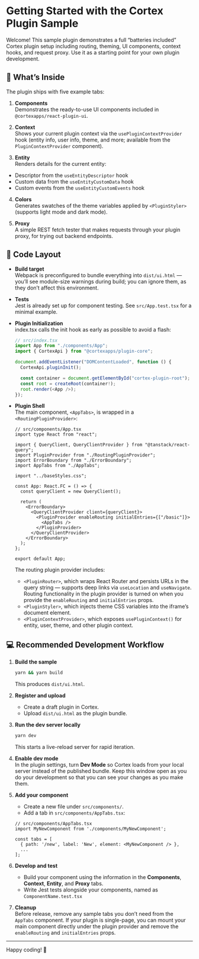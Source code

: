 # Getting Started with the Cortex Plugin Sample

Welcome! This sample plugin demonstrates a full “batteries included” Cortex plugin setup including routing, theming, UI components, context hooks, and request proxy. Use it as a starting point for your own plugin development.

## 🚀 What’s Inside

The plugin ships with five example tabs:

1. **Components**  
  Demonstrates the ready-to-use UI components included in `@cortexapps/react-plugin-ui`.

2. **Context**  
  Shows your current plugin context via the `usePluginContextProvider` hook (entity info, user info, theme, and more; available from the `PluginContextProvider` component).

4. **Entity**  
  Renders details for the current entity:  
  - Descriptor from the `useEntityDescriptor` hook
  - Custom data from the `useEntityCustomData` hook
  - Custom events from the `useEntityCustomEvents` hook

4. **Colors**  
  Generates swatches of the theme variables applied by `<PluginStyler>` (supports light mode and dark mode).

5. **Proxy**  
  A simple REST fetch tester that makes requests through your plugin proxy, for trying out backend endpoints.

## 📁 Code Layout

- **Build target**  
  Webpack is preconfigured to bundle everything into `dist/ui.html` — you’ll see module-size warnings during build; you can ignore them, as they don’t affect this environment.

- **Tests**  
  Jest is already set up for component testing. See `src/App.test.tsx` for a minimal example.

- **Plugin Initialization**  
  index.tsx calls the init hook as early as possible to avoid a flash:
  ```ts
  // src/index.tsx
  import App from "./components/App";
  import { CortexApi } from "@cortexapps/plugin-core";

  document.addEventListener("DOMContentLoaded", function () {
    CortexApi.pluginInit();

    const container = document.getElementById("cortex-plugin-root");
    const root = createRoot(container!);
    root.render(<App />);
  });
  ```

- **Plugin Shell**  
  The main component, `<AppTabs>`, is wrapped in a `<RoutingPluginProvider>`:
  ```tsx
  // src/components/App.tsx
  import type React from "react";

  import { QueryClient, QueryClientProvider } from "@tanstack/react-query";
  import PluginProvider from "./RoutingPluginProvider";
  import ErrorBoundary from "./ErrorBoundary";
  import AppTabs from "./AppTabs";

  import "../baseStyles.css";

  const App: React.FC = () => {
    const queryClient = new QueryClient();

    return (
      <ErrorBoundary>
        <QueryClientProvider client={queryClient}>
          <PluginProvider enableRouting initialEntries={["/basic"]}>
            <AppTabs />
          </PluginProvider>
        </QueryClientProvider>
      </ErrorBoundary>
    );
  };

  export default App;
  ```

  The routing plugin provider includes:  
  - `<PluginRouter>`, which wraps React Router and persists URLs in the query string — supports deep links via `useLocation` and `useNavigate`. Routing functionality in the plugin provider is turned on when you provide the `enableRouting` and `initialEntries` props.
  - `<PluginStyler>`, which injects theme CSS variables into the iframe’s document element.
  - `<PluginContextProvider>`, which exposes `usePluginContext()` for entity, user, theme, and other plugin context.

## 💻 Recommended Development Workflow

1. **Build the sample**  
   ```bash
   yarn && yarn build
   ```
   This produces `dist/ui.html`.

2. **Register and upload**  
   - Create a draft plugin in Cortex.  
   - Upload `dist/ui.html` as the plugin bundle.

3. **Run the dev server locally**  
   ```bash
   yarn dev
   ```
   This starts a live-reload server for rapid iteration.

4. **Enable dev mode**  
   In the plugin settings, turn **Dev Mode** so Cortex loads from your local server instead of the published bundle. Keep this window open as you do your development so that you can see your changes as you make them.

5. **Add your component**  
   - Create a new file under `src/components/`.  
   - Add a tab in `src/components/AppTabs.tsx`:
    ```tsx
    // src/components/AppTabs.tsx
    import MyNewComponent from './components/MyNewComponent';

    const tabs = [
      { path: '/new', label: 'New', element: <MyNewComponent /> },
      ...
    ];
    ```

6. **Develop and test**  
   - Build your component using the information in the **Components**, **Context**, **Entity**, and **Proxy** tabs.
   - Write Jest tests alongside your components, named as `ComponentName.test.tsx`

7. **Cleanup**  
   Before release, remove any sample tabs you don’t need from the `AppTabs` component. If your plugin is single-page, you can mount your main component directly under the plugin provider and remove the `enableRouting` and `initialEntries` props.

---

Happy coding! 🎉
